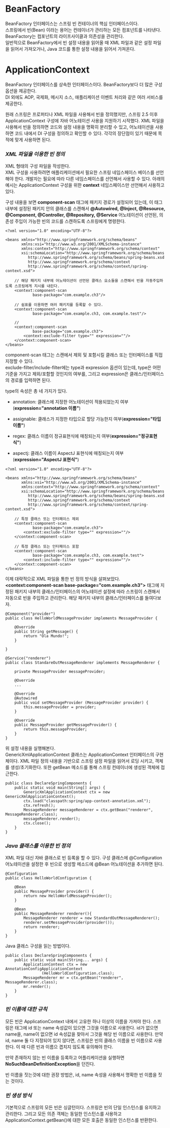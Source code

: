# BeanFactory

BeanFactory 인터페이스는 스프링 빈 컨테이너의 핵심 인터페이스이다.  
스프링에서 빈(Bean) 이라는 용어는 컨테이너가 관리하는 모든 컴포넌트를 나타낸다. BeanFactory는 컴포넌트의 라이프사이클과 의존성을 관리한다.  
일반적으로 BeanFactory에서 빈 설정 내용을 읽어올 때 XML 파일과 같은 설정 파일을 읽어서 가져오거나, Java 코드를 통한 설정 내용을 읽어서 가져온다.  

# ApplicationContext

BeanFactory 인터페이스를 상속한 인터페이스이다. BeanFactory보다 더 많은 구성 옵션을 제공한다.  
DI 외에도 AOP, 국제화, 메시지 소스, 애플리케이션 이벤트 처리와 같은 여러 서비스를 제공한다.

원래 스프링은 프로퍼티나 XML 파일을 사용해서 빈을 정의했지만, 스프링 2.5 이후 ApplicationContext 구성에 자바 어노테이션 사용을 지원하기 시작했다. XML 파일을 사용해서 빈을 정의하면 코드와 설정 내용을 명확히 분리할 수 있고, 어노테이션을 사용하면 코드 내에서 DI 구성을 정의하고 확인할 수 있다. 각각의 장단점이 있기 때문에 목적에 맞게 사용하면 된다.  

### *XML 파일을 이용한 빈 정의*

XML 형태의 구성 파일을 작성한다.  
XML 구성을 사용하려면 애플리케이션에서 필요한 스프링 네임스페이스 베이스를 선언해야 한다. 개발자는 필요에 따라 다른 네임스페이스를 선언해서 사용할 수 있다. 아래의 예시는 ApplicationContext 구성을 위한 **context** 네임스페이스만 선언해서 사용하고 있다.  

구성 내용을 보면 **component-scan** 태그에 패키지 경로가 설정되어 있는데, 이 태그 내부에 설정된 패키지 안의 클래스를 스캔해서 **@Autowired, @Inject, @Resource, @Component, @Controller, @Repository, @Service** 어노테이션이 선언된, 의존성 주입이 가능한 빈의 코드를 스캔하도록 스프링에게 명령한다. 

```
<?xml version="1.0" encoding="UTF-8"?>

<beans xmlns="http://www.springframework.org/schema/beans"
       xmlns:xsi="http://www.w3.org/2001/XMLSchema-instance"
       xmlns:context="http://www.springframework.org/schema/context"
       xsi:schemaLocation="http://www.springframework.org/schema/beans
          http://www.springframework.org/schema/beans/spring-beans.xsd
          http://www.springframework.org/schema/context
          http://www.springframework.org/schema/context/spring-context.xsd">

    // 해당 패키지 내부에 어노테이션이 선언된 클래스 요소들을 스캔해서 빈을 자동주입하도록 스프링에게 지시를 내린다.
    <context:component-scan
            base-package="com.example.ch3"/>

    // 쉼표를 이용하면 여러 패키지를 등록할 수 있다.
    <context:component-scan
            base-package="com.example.ch3, com.example.test"/>

    // 
    <context:component-scan
            base-package="com.example.ch3">
        <context:exclude-filter type="" expression=""/>
    </context:component-scan>
</beans>
```

component-scan 태그는 스캔에서 제외 및 포함시킬 클래스 또는 인터페이스를 직접 지정할 수 있다.  
exclude-filter/include-filter에는 type과 expression 옵션이 있는데, type은 어떤 기준을 가지고 제외/포함할 것인지의 여부를, 그리고 expression은 클래스/인터페이스의 경로를 입력하면 된다.

type의 속성은 총 네 가지가 있다.

- annotation: 클래스에 지정한 어노테이션이 적용되었는지 여부(**expression="annotation 이름"**)

- assignable: 클래스가 지정한 타입으로 할당 가능한지 여부(**expression="타입 이름"**)
- regex: 클래스 이름이 정규표현식에 매칭되는지 여부(**expression="정규표현식"**)
- aspectj: 클래스 이름이 AspectJ 표현식에 매칭되는지 여부(**expression="AspectJ 표현식"**)

```
<?xml version="1.0" encoding="UTF-8"?>

<beans xmlns="http://www.springframework.org/schema/beans"
       xmlns:xsi="http://www.w3.org/2001/XMLSchema-instance"
       xmlns:context="http://www.springframework.org/schema/context"
       xsi:schemaLocation="http://www.springframework.org/schema/beans
          http://www.springframework.org/schema/beans/spring-beans.xsd
          http://www.springframework.org/schema/context
          http://www.springframework.org/schema/context/spring-context.xsd">

    // 특정 클래스 또는 인터페이스 제외
    <context:component-scan
            base-package="com.example.ch3">
        <context:exclude-filter type="" expression=""/>
    </context:component-scan>

    // 특정 클래스 또는 인터페이스 포함
    <context:component-scan
            base-package="com.example.ch3, com.example.test">
        <context:include-filter type="" expression=""/>
    </context:component-scan>
</beans>
```

이제 대략적으로 XML 파일을 통한 빈 정의 방식을 살펴보았다. **<context:component-scan base-package="com.example.ch3">** 태그에 지정된 패키지 내부의 클래스/인터페이스의 어노테이션 설정에 따라 스프링이 스캔해서 자동으로 빈을 주입하고 관리한다. 해당 패키지 내부의 클래스/인터페이스를 들여다보자.

```
@Component("provider")
public class HelloWorldMessageProvider implements MessageProvider {

    @Override
    public String getMessage() {
        return "Ola Mundo!";
    }

}

@Service("renderer")
public class StandareOutMessageRenderer implements MessageRenderer {

    private MessageProvider messageProvider;

    @Override
    ...

    @Override
    @Autowired
    public void setMessageProvider (MessageProvider provider) {
        this.messageProvider = provider;
    }

    @Override
    public MessageProvider getMessageProvider() {
        return this.messageProvider;
    }
}
```

위 설정 내용을 실행해본다.  
GenericXmlApplicationContext 클래스는 ApplicationContext 인터페이스의 구현체이다. XML 파일 정의 내용을 기반으로 스프링 설정 파일을 읽어서 로딩 시키고, 객체를 생성/초기화한다. 또한 getBean 메소드를 통해 스프링 컨테이너에 생성된 객체에 접근한다.

```
public class DeclareSpringComponents {
    public static void main(String[] args) {
        GenericXmlApplicationContext ctx = new GenericXmlApplicationContext();
        ctx.load("classpath:spring/app-context-annotation.xml");
        ctx.refresh();
        MessageRenderer messageRenderer = ctx.getBean("renderer", MessageRenderer.class);
        messageRenderer.render();
        ctx.close();
    }
}
```

### *Java 클래스를 이용한 빈 정의*

XML 파일 대신 자바 클래스로 빈 등록을 할 수 있다. 구성 클래스에 @Configuration 어노테이션을 설정한 후 빈으로 생성할 메소드에 @Bean 어노테이션을 추가하면 된다.

```
@Configuration
public class HelloWorldConfiguration {

	@Bean
	public MessageProvider provider() {
		return new HelloWorldMessageProvider();
	}

	@Bean
	public MessageRenderer renderer(){
		MessageRenderer renderer = new StandardOutMessageRenderer();
		renderer.setMessageProvider(provider());
		return renderer;
	}
}
```

Java 클래스 구성을 읽는 방법이다.  

```
public class DeclareSpringComponents {
	public static void main(String... args) {
		ApplicationContext ctx = new AnnotationConfigApplicationContext
				(HelloWorldConfiguration.class);
		MessageRenderer mr = ctx.getBean("renderer", MessageRenderer.class);
		mr.render();
	}
}
```

### *빈 이름에 대한 규칙*

모든 빈은 ApplicationContext 내에서 고유한 하나 이상의 이름을 가져야 한다. 스프링은 <bean> 태그에 id 또는 name 속성값이 있으면 그것을 이름으로 사용한다. id가 없으면 name을, name이 없으면 id 속성값을 찾아서 그것을 해당 빈 이름으로 사용한다. 만약 id, name 둘 다 지정되어 있지 않다면, 스프링은 빈의 클래스 이름을 빈 이름으로 사용한다. 이 때 다른 빈과 이름으 겹치지 않도록 유의해야 한다.

만약 존재하지 않는 빈 이름을 등록하고 어플리케이션을 실행하면 **NoSuchBeanDefinitionException**을 던진다. 

빈 이름을 짓는것에 대한 권장 방법은, id, name 속성을 사용해서 명확한 빈 이름을 짓는 것이다. 

### *빈 생성 방식*

기본적으로 스프링의 모든 빈은 싱글턴이다. 스프링은 빈의 단일 인스턴스를 유지하고 관리한다. 그리고 모든 의존 객체는 동일한 인스턴스를 사용하고 ApplicationContext.getBean()에 대한 모든 호출은 동일한 인스턴스를 반환한다. 
